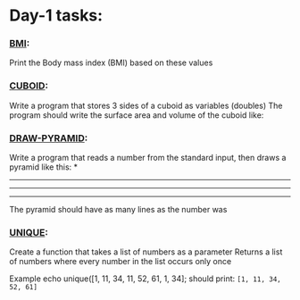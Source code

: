 # Day-1 tasks:

### [BMI](../day-1/bmi.php):

Print the Body mass index (BMI) based on these values

### [CUBOID](../day-1/cuboid.php):

Write a program that stores 3 sides of a cuboid as variables (doubles)
The program should write the surface area and volume of the cuboid like:

### [DRAW-PYRAMID](../day-1/drawpyramid.php):

Write a program that reads a number from the standard input, then draws a
pyramid like this:
    *
   ***
  *****
 *******
The pyramid should have as many lines as the number was

### [UNIQUE](../day-1/unique.php):

Create a function that takes a list of numbers as a parameter
Returns a list of numbers where every number in the list occurs only once

Example
echo unique([1, 11, 34, 11, 52, 61, 1, 34];
should print: `[1, 11, 34, 52, 61]`  
